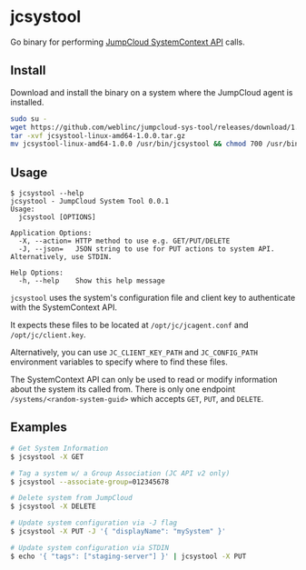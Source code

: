 # jcsystool

Go binary for performing [JumpCloud SystemContext API][1] calls.

## Install

Download and install the binary on a system where the JumpCloud agent is installed.

```bash
sudo su -
wget https://github.com/weblinc/jumpcloud-sys-tool/releases/download/1.0.0/jcsystool-linux-amd64-1.0.0.tar.gz
tar -xvf jcsystool-linux-amd64-1.0.0.tar.gz
mv jcsystool-linux-amd64-1.0.0 /usr/bin/jcsystool && chmod 700 /usr/bin/jcsystool
```

## Usage

```
$ jcsystool --help
jcsystool - JumpCloud System Tool 0.0.1
Usage:
  jcsystool [OPTIONS]

Application Options:
  -X, --action= HTTP method to use e.g. GET/PUT/DELETE
  -J, --json=   JSON string to use for PUT actions to system API. Alternatively, use STDIN.

Help Options:
  -h, --help    Show this help message
```

`jcsystool` uses the system's configuration file and client key to authenticate with the SystemContext API.

It expects these files to be located at `/opt/jc/jcagent.conf` and `/opt/jc/client.key`.

Alternatively, you can use `JC_CLIENT_KEY_PATH` and `JC_CONFIG_PATH` environment variables to specify where
to find these files.

The SystemContext API can only be used to read or modify information about the system its called from.
There is only one endpoint `/systems/<random-system-guid>` which accepts `GET`, `PUT`, and `DELETE`.

## Examples

```bash
# Get System Information
$ jcsystool -X GET

# Tag a system w/ a Group Association (JC API v2 only)
$ jcsystool --associate-group=012345678

# Delete system from JumpCloud
$ jcsystool -X DELETE

# Update system configuration via -J flag
$ jcsystool -X PUT -J '{ "displayName": "mySystem" }'

# Update system configuration via STDIN
$ echo '{ "tags": ["staging-server"] }' | jcsystool -X PUT
```

[1]: https://github.com/TheJumpCloud/SystemContextAPI
